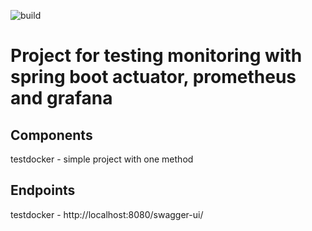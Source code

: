 ![build](https://github.com//yastrebow/testdocker/workflows/maven.yaml/badge.svg)

Project for testing monitoring with spring boot actuator, prometheus and grafana
====
Components
----
testdocker - simple project with one method

Endpoints
----
testdocker - http://localhost:8080/swagger-ui/
